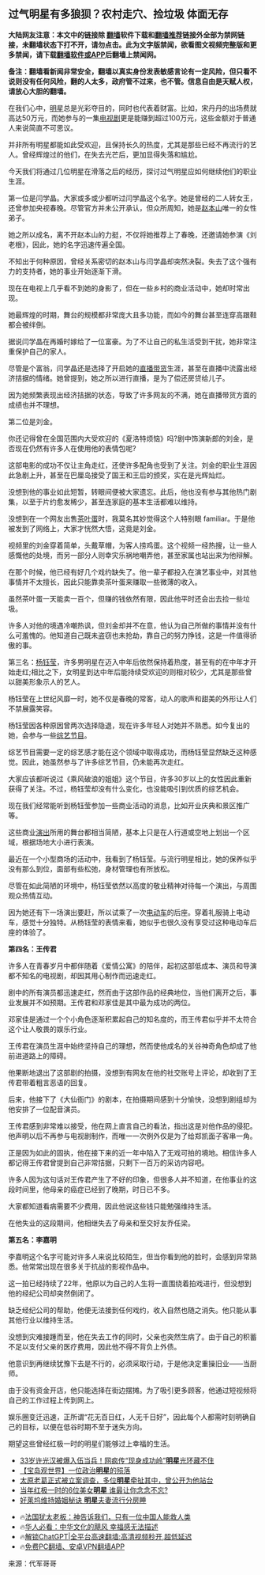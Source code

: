  <!-- 面包屑导航 --> <h2>过气明星有多狼狈？农村走穴、捡垃圾 体面无存</h2> <p class="notice"><b>大陆网友注意：本文中的链接除 <a href="https://github.com/bannedbook/fanqiang" >翻墙</a>软件下载和<a href="https://github.com/killgcd/justmysocks/blob/master/README.md">翻墙推荐</a>链接外全部为禁网链接，未翻墙状态下打不开，请勿点击。此为文字版禁闻，欲看图文视频完整版和更多禁闻，请下载<a href="https://github.com/bannedbook/fanqiang">翻墙软件或APP</a>后翻墙上禁闻网。</p><p>备注：翻墙看新闻非常安全，翻墙以真实身份发表敏感言论有一定风险，但只看不说则没有任何风险，翻的人太多，政府管不过来，也不管。信息自由是天赋人权，请放心大胆的翻墙。</b></p>  <div class="entry"> <p>在我们心中，<a href="https://www.bannedbook.org/bnews/tag/%e6%98%8e%e6%98%9f/" class="st_tag internal_tag" rel="tag" title="标签 明星 下的日志">明星</a>总是光彩夺目的，同时也代表着财富。比如，宋丹丹的出场费就高达50万元，而她参与的一集<a href="https://www.bannedbook.org/bnews/tag/%E7%94%B5%E8%A7%86%E5%89%A7/" class="st_tag internal_tag" rel="tag" title="标签 电视剧 下的日志">电视剧</a>更是能赚到超过100万元，这些金额对于普通人来说简直不可思议。</p> <p>并非所有明星都能如此受欢迎，且保持长久的热度，尤其是那些已经不再流行的艺人。曾经辉煌过的他们，在失去光芒后，更加显得失落和尴尬。</p> <p>今天我们将通过几位明星在滑落之后的经历，探讨过气明星应如何继续他们的职业生涯。</p> <p>第一位是闫学晶。大家或多或少都听过闫学晶这个名字。她是曾经的二人转女王，还曾参加央视春晚。尽管官方并未公开承认，但众所周知，她是<a href="https://www.bannedbook.org/bnews/tag/%e8%b5%b5%e6%9c%ac%e5%b1%b1/" class="st_tag internal_tag" rel="tag" title="标签 赵本山 下的日志">赵本山</a>唯一的女性弟子。</p> <p>她之所以成名，离不开赵本山的力挺，不仅将她推荐上了春晚，还邀请她参演《刘老根》，因此，她的名字迅速传遍全国。</p> <p>不知出于何种原因，曾经关系密切的赵本山与闫学晶却突然决裂。失去了这个强有力的支持者，她的事业开始逐渐下滑。</p> <p>现在在电视上几乎看不到她的身影了，但在一些乡村的商业活动中，她却时常出现。</p> <p>她最辉煌的时期，舞台的规模都非常庞大且多功能，而如今的舞台甚至连穿高跟鞋都会被绊倒。</p> <p>据说闫学晶在再婚时嫁给了一位富豪。为了不让自己的私生活受到干扰，她非常注重保护自己的家人。</p> <p>尽管是个富翁，闫学晶还是选择了开启她的<a href="https://www.bannedbook.org/bnews/tag/%e7%9b%b4%e6%92%ad%e5%b8%a6%e8%b4%a7/" class="st_tag internal_tag" rel="tag" title="标签 直播带货 下的日志">直播带货</a>生涯，甚至在直播中流露出经济拮据的情绪。她曾提到，她之所以进行直播，是为了偿还房贷给儿子。</p> <p>因为她频繁表现出经济拮据的状态，导致了许多网友的不满，她在直播带货方面的成绩也并不理想。</p> <p>第二位是刘金。</p> <p>你还记得曾在全国范围内大受欢迎的《夏洛特烦恼》吗?剧中饰演新郎的刘金，是否现在仍然有许多人在使用他的表情包呢?</p>  <p>这部电影的成功不仅让主角走红，还使许多配角也受到了关注。刘金的职业生涯因此急剧上升，甚至在巴厘岛接受了国王和王后的颁奖，实在是光辉灿烂。</p> <p>没想到他的事业如此短暂，转眼间便被大家遗忘。此后，他也没有参与其他热门剧集，以至于片约愈发稀少，甚至连家庭的基本生活都难以维持。</p> <p>没想到在一个网友出售<a href="https://www.bannedbook.org/bnews/tag/%e8%8c%b6%e5%8f%b6%e8%9b%8b/" class="st_tag internal_tag" rel="tag" title="标签 茶叶蛋 下的日志">茶叶蛋</a>时，我莫名其妙觉得这个人特别眼 familiar。于是他被发到了网络上，大家才恍然大悟，这竟是刘金。</p> <p>视频里的刘金穿着简单，头戴草帽，为客人捞鸡蛋。这个视频一经热搜，让一些人感慨他的处境，而另一部分人则幸灾乐祸地嘲弄他，甚至家属也站出来为他辩解。</p> <p>在那个时候，他已经有好几个戏约缺失了。他一辈子都投入在演艺事业中，对其他事情并不太擅长，因此只能靠卖茶叶蛋来赚取一些微薄的收入。</p> <p>虽然茶叶蛋一天能卖一百个，但赚的钱依然有限，因此他平时还会出去捡一些垃圾。</p> <p>许多人对他的境遇冷嘲热讽，但刘金却并不在意，他认为自己所做的事情并没有什么可羞愧的。他知道自己既未盗窃也未抢劫，靠自己的努力挣钱，这是一件值得骄傲的事。</p> <p>第三名：<a href="https://www.bannedbook.org/bnews/tag/%e6%9d%a8%e9%92%b0%e8%8e%b9/" class="st_tag internal_tag" rel="tag" title="标签 杨钰莹 下的日志">杨钰莹</a>，许多男明星在迈入中年后依然保持着热度，甚至有的在中年才开始走红;相比之下，女明星到达中年后能持续受欢迎的则相对较少，尤其是那些曾以甜美形象示人的艺人。</p> <p>杨钰莹在上世纪风靡一时，她不仅是春晚的常客，动人的歌声和甜美的外形让人们不禁展露笑容。</p> <p>杨钰莹因各种原因曾两次选择隐退，现在许多年轻人对她并不熟悉。如今复出的她，会参与一些<a href="https://www.bannedbook.org/bnews/tag/%E7%BB%BC%E8%89%BA%E8%8A%82%E7%9B%AE/" class="st_tag internal_tag" rel="tag" title="标签 综艺节目 下的日志">综艺节目</a>。</p> <p>综艺节目需要一定的综艺感才能在这个领域中取得成功，而杨钰莹显然缺乏这种感觉。因此，她虽然参与了许多综艺节目，仍未能再次走红。</p> <p>大家应该都听说过《乘风破浪的姐姐》这个节目，许多30岁以上的女性因此重新获得了关注。不过，杨钰莹却没有什么变化，也没能吸引到优质的综艺机会。</p> <p>现在我们经常能听到杨钰莹参加一些商业活动的消息，比如开业庆典和景区推广等。</p>  <p>这些商业<span class='wp_keywordlink_affiliate'><a href="https://zh-cn.shenyunperformingarts.org/" title="演出" target="_blank">演出</a></span>所用的舞台都相当简陋，基本上只是在人行道或空地上划出一个区域，根据场地大小进行表演。</p> <p>最近在一个小型商场的活动中，我看到了杨钰莹。与流行明星相比，她的保养似乎没有那么到位，面部有些松弛，身材管理也有所放松。</p> <p>尽管在如此简陋的环境中，杨钰莹依然以高度的敬业精神对待每一个演出，与周围观众热情互动。</p> <p>因为她还有下一场演出要赶，所以试乘了一次<a href="https://www.bannedbook.org/bnews/tag/%E7%94%B5%E5%8A%A8%E8%BD%A6/" class="st_tag internal_tag" rel="tag" title="标签 电动车 下的日志">电动车</a>的后座。穿着礼服骑上电动车，感觉十分独特。从杨钰莹的表情来看，她似乎也很久没有享受过这种电动车后座的体验了。</p> <p><strong>第四名：王传君</strong></p> <p>许多人在青春岁月中都伴随着《爱情公寓》的陪伴，起初这部低成本、演员和导演都不知名的电视剧，却因其用心制作而迅速走红。</p> <p>剧中的所有演员都迅速走红，然而由于这部作品的经典地位，当他们离开之后，事业发展并不如预期。王传君和邓家佳是其中最为成功的两位。</p> <p>邓家佳是通过一个个小角色逐渐积累起自己的知名度的，而王传君似乎并不太符合这个让人敬畏的娱乐行业。</p> <p>王传君在演员生涯中始终坚持自己的理想，然而使他成名的关谷神奇角色却成了他前进道路上的障碍。</p> <p>他果断地退出了这部剧的拍摄，没想到有网友在他的社交账号上评论，却收到了王传君带着粗言恶语的回复。</p> <p>后来，他接下了《大仙衙门》的剧本，在拍摄期间感到十分愉快，没想到剧组却为他安排了一位配音演员。</p> <p>王传君感到非常难以接受，他在网上直言自己的看法，指出这是对他作品的侵犯。他声明以后不再参与电视剧制作，而唯一一次例外仅是为了给郑凯面子客串一角。</p> <p>正是因为如此的固执，他在接下来的近一年中陷入了无戏可拍的境地。相信许多人都记得王传君曾提到自己非常拮据，只剩下一百万的采访内容吧。</p>  <p>许多人因为这句话对王传君产生了不好的印象，但很多人并不知道，在他事业的这段时间里，他母亲的癌症已经到了晚期，时日已不多。</p> <p>大家都知道看病需要不少费用，因此他说这些钱只能勉强维持生活。</p> <p>在他失业的这段期间，他相继失去了母亲和至交好友乔任梁。</p> <p><strong>第五名：李嘉明</strong></p> <p>李嘉明这个名字可能对许多人来说比较陌生，但当你看到他的脸时，会感到异常熟悉。他常常出现在很多关于抗战的影视作品中。</p> <p>这一拍已经持续了22年，他原以为自己的人生将一直围绕着拍戏进行，但没想到他的经纪公司却突然倒闭了。</p> <p>缺乏经纪公司的帮助，他便无法接到任何戏约，收入自然也随之消失。他只能从事其他行业以维持生活。</p> <p>没想到灾难接踵而至，他在失去工作的同时，父亲也突然生病了。由于自己的积蓄不足以支付父亲的医疗费用，因此他不得不背负上外债。</p> <p>他意识到再继续犹豫下去是不行的，必须采取行动，于是他决定重操旧业——当厨师。</p> <p>由于没有资金开店，他只能选择在街边摆摊。为了吸引更多顾客，他通过短视频将自己的工作过程上传到网上。</p> <p>娱乐圈变迁迅速，正所谓“花无百日红，人无千日好”，因此每个人都需时刻明确自己的目标，以便在低谷时期不至于迷失方向。</p> <p>期望这些曾经红极一时的明星们能够过上幸福的生活。</p> <!--<div id="taboola-mid-1"></div>--><ul class='op-related-articles' title='相关阅读'> <li><a href='https://www.bannedbook.org/bnews/yule/20240821/2077280.html' target='_blank'>33岁许光汉被爆入伍当兵！网疯传“现身成功岭”<b>明星</b>光环藏不住</a></li> <li><a href='https://www.bannedbook.org/bnews/taiwannews/20240818/2076156.html' target='_blank'>【宝岛观世界】一位政治<b>明星</b>的殒落</a></li> <li><a href='https://www.bannedbook.org/bnews/yule/20240817/2075771.html' target='_blank'>太原老葛正式被立案调查，多位<b>明星</b>牵扯其中，曾公开为他站台</a></li> <li><a href='https://www.bannedbook.org/bnews/yule/20240815/2074916.html' target='_blank'>当年红极一时的6位美女<b>明星</b> 谁最让你念念不忘?</a></li> <li><a href='https://www.bannedbook.org/bnews/yule/20240813/2073900.html' target='_blank'>好莱坞维持婚姻秘诀 <b>明星</b>夫妻流行分房睡</a></li> </ul> <ul class="texttj"> <li>🔥<a href="https://www.bannedbook.org/bnews/ssgc/20230219/1850782.html" target="_blank">法国犹太老板：神告诉我们，只有一位中国人能救人类</a></li> <li>🔥<a href="https://www.bannedbook.org/bnews/comments/20220220/1694796.html" target="_blank">华人必看：中华文化的飓风 幸福感无法描述</a></li> <li>🔥<a href="https://github.com/bannedbook/fanqiang/wiki/V2ray%E6%9C%BA%E5%9C%BA" target="_blank">解锁ChatGPT|全平台高速翻墙:高清视频秒开,超低延迟</a></li> <li>🔥<a href="https://github.com/bannedbook/fanqiang/wiki/%E7%A6%81%E9%97%BB%E7%BD%91%E5%AE%89%E5%8D%93%E7%BF%BB%E5%A2%99%E6%96%B0%E9%97%BBAPP" target="_blank">免费PC翻墙、安卓VPN翻墙APP</a></li> </ul><p class="src-info">来源：代军哥哥 </p> <a name='sharetosocial'></a> <div style="margin-bottom:5px;padding-bottom:5px;clear:both"> <div id="archive-pix-1" class="banner-ads"> <!-- AuctionX Display platform tag START --> <div id="27602x728x90x621x_ADSLOT1" clicktrack="%%CLICK_URL_ESC%%"></div>  <!-- AuctionX Display platform tag END --> </div> <div id="archive-pix-2" class="banner-ads"> <!-- AuctionX Display platform tag START --> <div id="27556x300x250x621x_ADSLOT1" clicktrack="%%CLICK_URL_ESC%%" style="margin:0 auto;text-align:center"></div>  <!-- AuctionX Display platform tag END --> </div> </div>  <div id="archive-pix-1" class="banner-ads"> <!-- AuctionX Display platform tag START --> <div id="27603x728x90x621x_ADSLOT1" clicktrack="%%CLICK_URL_ESC%%"></div>  <!-- AuctionX Display platform tag END --> </div> </div><!--END ENTRY--> 